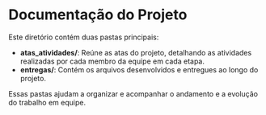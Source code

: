 # Documentação do Projeto

Este diretório contém duas pastas principais:

- **atas_atividades/**: Reúne as atas do projeto, detalhando as atividades realizadas por cada membro da equipe em cada etapa.
- **entregas/**: Contém os arquivos desenvolvidos e entregues ao longo do projeto.

Essas pastas ajudam a organizar e acompanhar o andamento e a evolução do trabalho em equipe.
